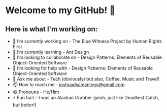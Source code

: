 # Welcome to my GitHub! 👋
## Here is what I'm working on:

- 🔭 I’m currently working on - The Blue Witness Project by Human Rights First
- 🌱 I’m currently learning - Ant Design
- 👯 I’m looking to collaborate on - Design Patterns: Elements of Reusable Object-Oriented Software
- 🤔 I’m looking for help with - Design Patterns: Elements of Reusable Object-Oriented Software
- 💬 Ask me about - Tech (obviously) but also, Coffee, Music and Travel!
- 📫 How to reach me - joshuadsamaniego@gmail.com 
- 😄 Pronouns - He/Him
- ⚡ Fun fact - I was an Alaskan Crabber (yeah, just like Deadliest Catch, but better!)
